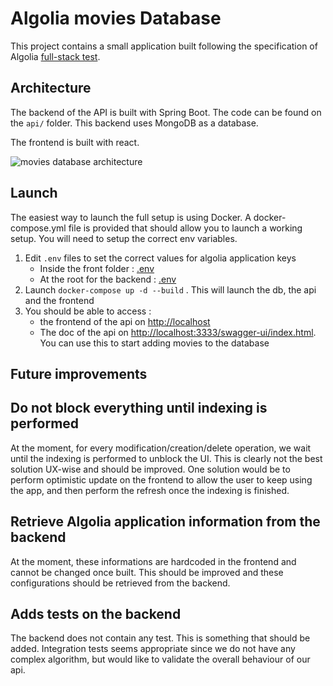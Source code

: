 # Algolia movies Database

This project contains a small application built following the specification of Algolia [full-stack test](https://gist.github.com/bodinsamuel/f7a5439bc98aa3433b08917b074e6a74).

## Architecture

The backend of the API is built with Spring Boot. The code can be found on the `api/` folder. This backend uses MongoDB as a database.

The frontend is built with react.

![movies database architecture](https://user-images.githubusercontent.com/6486951/173956984-106cbc63-50e7-4150-8a18-b554dd2e27ad.png)

## Launch

The easiest way to launch the full setup is using Docker. A docker-compose.yml file is provided that should allow you to launch a working setup.
You will need to setup the correct env variables.

1. Edit `.env` files to set the correct values for algolia application keys
   - Inside the front folder : [.env](./algolia-movies-front/.env)
   - At the root for the backend : [.env](./.env)
2. Launch `docker-compose up -d --build` . This will launch the db, the api and the frontend
3. You should be able to access :
   - the frontend of the api on [http://localhost](http://localhost)
   - The doc of the api on [http://localhost:3333/swagger-ui/index.html](http://localhost:3333/swagger-ui/index.html). You can use this to start adding movies to the database

## Future improvements

## Do not block everything until indexing is performed

At the moment, for every modification/creation/delete operation, we wait until the indexing is performed to unblock the UI. This is clearly not the best solution UX-wise and should be improved. One solution would be to perform optimistic update on the frontend to allow the user to keep using the app, and then perform the refresh once the indexing is finished.

## Retrieve Algolia application information from the backend

At the moment, these informations are hardcoded in the frontend and cannot be changed once built. This should be improved and these configurations should be retrieved from the backend.

## Adds tests on the backend

The backend does not contain any test. This is something that should be added. Integration tests seems appropriate since we do not have any complex algorithm, but would like to validate the overall behaviour of our api.
